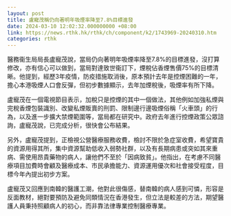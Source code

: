 ```yaml
---
layout: post
title: 盧寵茂稱仍向著明年吸煙率降至7.8%目標進發
date: 2024-03-10 12:02:32.000000000 +08:00
link: https://news.rthk.hk/rthk/ch/component/k2/1743969-20240310.htm
categories: rthk
---
```


醫務衞生局局長盧寵茂說，當局仍向著明年吸煙率降至7.8%的目標進發，沒打算修改，亦有信心可以做到，當局對達致世衞訂下，煙稅佔香煙售價75%的目標清晰。他提到，經歷3年疫情，防疫措施取消後，原本預計去年是控煙困難的一年，擔心本港吸煙人口會反彈，但初步數據顯示，去年加煙稅後，吸煙率有所下降。

盧寵茂在一個電視節目表示，加稅只是控煙的其中一個做法，其他例如加強私煙與完稅香煙包裝識別、改變私煙販賣的刑罰、限制邊行邊吸煙俗稱「火車頭」的行為，以及進一步擴大禁煙範圍等，當局都在研究中。政府去年進行控煙政策公眾諮詢，盧寵茂說，已完成分析，很快會公布結果。

另外，盧寵茂提到，正檢視公營醫療服務收費，檢討不限於急症室收費，希望寶貴的資源用得其所，集中資源幫助低收入弱勢社群，以及有長期病患或突如其來重病、需使用昂貴藥物的病人，讓他們不至於「因病致貧」。他指出，在考慮不同醫療項目加費時會顧及醫療成本、市民承擔能力、資源運用優次和社會接受程度，目標今年內提出初步方案。

盧寵茂又回應到南韓的醫護工潮，他對此很傷感，替南韓的病人感到可憐，形容是反面教材，絕對要預防及避免同類情況在香港發生，但立法是較差的方法，期望醫護人員秉持照顧病人的初心，而非靠法律專業控制醫療專業。
